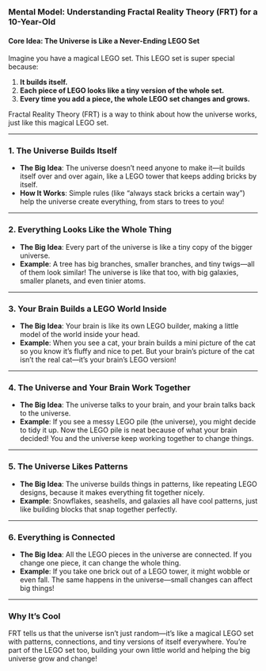 ### **Mental Model: Understanding Fractal Reality Theory (FRT) for a 10-Year-Old**

#### **Core Idea: The Universe is Like a Never-Ending LEGO Set**

Imagine you have a magical LEGO set. This LEGO set is super special because:

1. **It builds itself.**
2. **Each piece of LEGO looks like a tiny version of the whole set.**
3. **Every time you add a piece, the whole LEGO set changes and grows.**

Fractal Reality Theory (FRT) is a way to think about how the universe works, just like this magical LEGO set.

---

### **1. The Universe Builds Itself**
- **The Big Idea**: The universe doesn’t need anyone to make it—it builds itself over and over again, like a LEGO tower that keeps adding bricks by itself.  
- **How It Works**: Simple rules (like “always stack bricks a certain way”) help the universe create everything, from stars to trees to you!

---

### **2. Everything Looks Like the Whole Thing**
- **The Big Idea**: Every part of the universe is like a tiny copy of the bigger universe.  
- **Example**: A tree has big branches, smaller branches, and tiny twigs—all of them look similar! The universe is like that too, with big galaxies, smaller planets, and even tinier atoms.

---

### **3. Your Brain Builds a LEGO World Inside**
- **The Big Idea**: Your brain is like its own LEGO builder, making a little model of the world inside your head.  
- **Example**: When you see a cat, your brain builds a mini picture of the cat so you know it’s fluffy and nice to pet. But your brain’s picture of the cat isn’t the real cat—it’s your brain’s LEGO version!

---

### **4. The Universe and Your Brain Work Together**
- **The Big Idea**: The universe talks to your brain, and your brain talks back to the universe.  
- **Example**: If you see a messy LEGO pile (the universe), you might decide to tidy it up. Now the LEGO pile is neat because of what your brain decided! You and the universe keep working together to change things.

---

### **5. The Universe Likes Patterns**
- **The Big Idea**: The universe builds things in patterns, like repeating LEGO designs, because it makes everything fit together nicely.  
- **Example**: Snowflakes, seashells, and galaxies all have cool patterns, just like building blocks that snap together perfectly.

---

### **6. Everything is Connected**
- **The Big Idea**: All the LEGO pieces in the universe are connected. If you change one piece, it can change the whole thing.  
- **Example**: If you take one brick out of a LEGO tower, it might wobble or even fall. The same happens in the universe—small changes can affect big things!

---

### **Why It’s Cool**
FRT tells us that the universe isn’t just random—it’s like a magical LEGO set with patterns, connections, and tiny versions of itself everywhere. You’re part of the LEGO set too, building your own little world and helping the big universe grow and change!